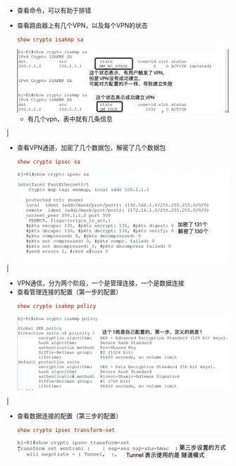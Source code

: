 
- 查看命令，可以有助于排错

- 查看路由器上有几个VPN，以及每个VPN的状态
  ```conf
  show crypto isakmp sa
  ```
  <img src='../../../../imgs/img96.png' />

  - 有几个vpn，表中就有几条信息

|

- 查看VPN通道，加密了几个数据包，解密了几个数据包
  ```conf
  show crypto ipsec sa
  ```
  <img src='../../../../imgs/img99.png' />


|
- VPN通信，分为两个阶段，一个是管理连接，一个是数据连接
- 查看管理连接的配置（第一步的配置）
  ```conf
  show crypto isakmp policy
  ```
  <img src='../../../../imgs/img98.png' />
  

|
- 查看数据连接的配置（第三步的配置）
  ```conf
  show crypto ipsec transform-set
  ```
  <img src='../../../../imgs/img97.png' />